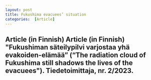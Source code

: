 ```yaml
---
layout: post
title: Fukushima evacuees’ situation
categories:  [Article] 
---
```

Article (in Finnish) Article (in Finnish) "Fukushiman säteilypilvi varjostaa yhä evakoiden-elämää” (“The radiation cloud of Fukushima still shadows the lives of the evacuees"). Tiedetoimittaja, nr. 2/2023.
---

